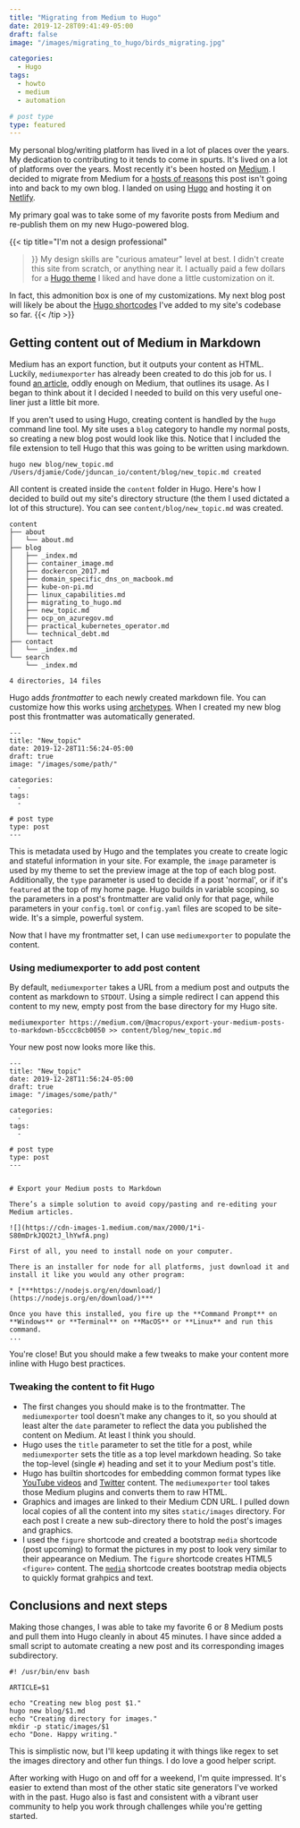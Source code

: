```yaml
---
title: "Migrating from Medium to Hugo"
date: 2019-12-28T09:41:49-05:00
draft: false
image: "/images/migrating_to_hugo/birds_migrating.jpg"

categories: 
  - Hugo
tags:
  - howto
  - medium
  - automation

# post type
type: featured
---
```


My personal blog/writing platform has lived in a lot of places over the years. My dedication to contributing to it tends to come in spurts. It's lived on a lot of platforms over the years. Most recently it's been hosted on [Medium](https://medium.com/@jamieeduncan). I decided to migrate from Medium for a [hosts of reasons](https://nomedium.dev/) this post isn't going into and back to my own blog. I landed on using [Hugo](https://gohugo.io/) and hosting it on [Netlify](https://www.netlify.com/).

My primary goal was to take some of my favorite posts from Medium and re-publish them on my new Hugo-powered blog. 

{{< tip
title="I'm not a design professional"
>}}
My design skills are "curious amateur" level at best. I didn't create this site from scratch, or anything near it. I actually paid a few dollars for a [Hugo theme](https://gethugothemes.com/products/liva-hugo/) I liked and have done a little customization on it. 

In fact, this admonition box is one of my customizations. My next blog post will likely be about the [Hugo shortcodes](https://gohugo.io/content-management/shortcodes/) I've added to my site's codebase so far.
{{< /tip >}}

## Getting content out of Medium in Markdown

Medium has an export function, but it outputs your content as HTML. Luckily, `mediumexporter` has already been created to do this job for us. I found [an article](https://medium.com/@macropus/export-your-medium-posts-to-markdown-b5ccc8cb0050), oddly enough on Medium, that outlines its usage. As I began to think about it I decided I needed to build on this very useful one-liner just a little bit more. 

If you aren't used to using Hugo, creating content is handled by the `hugo` command line tool. My site uses a `blog` category to handle my normal posts, so creating a new blog post would look like this. Notice that I included the file extension to tell Hugo that this was going to be written using markdown.

```
hugo new blog/new_topic.md
/Users/djamie/Code/jduncan_io/content/blog/new_topic.md created
```
All content is created inside the `content` folder in Hugo. Here's how I decided to build out my site's directory structure (the them I used dictated a lot of this structure). You can see `content/blog/new_topic.md` was created.

```
content
├── about
│   └── about.md
├── blog
│   ├── _index.md
│   ├── container_image.md
│   ├── dockercon_2017.md
│   ├── domain_specific_dns_on_macbook.md
│   ├── kube-on-pi.md
│   ├── linux_capabilities.md
│   ├── migrating_to_hugo.md
│   ├── new_topic.md
│   ├── ocp_on_azuregov.md
│   ├── practical_kubernetes_operator.md
│   └── technical_debt.md
├── contact
│   └── _index.md
└── search
    └── _index.md

4 directories, 14 files
```

Hugo adds _frontmatter_ to each newly created markdown file. You can customize how this works using [archetypes](https://gohugo.io/content-management/archetypes/). When I created my new blog post this frontmatter was automatically generated. 

```
---
title: "New_topic"
date: 2019-12-28T11:56:24-05:00
draft: true
image: "/images/some/path/"

categories:
  -
tags:
  -

# post type
type: post
---
```

This is metadata used by Hugo and the templates you create to create logic and stateful information in your site. For example, the `image` parameter is used by my theme to set the preview image at the top of each blog post. Additionally, the `type` parameter is used to decide if a post 'normal', or if it's `featured` at the top of my home page. Hugo builds in variable scoping, so the parameters in a post's frontmatter are valid only for that page, while parameters in your `config.toml` or `config.yaml` files are scoped to be site-wide. It's a simple, powerful system.

Now that I have my frontmatter set, I can use `mediumexporter` to populate the content. 

### Using mediumexporter to add post content

By default, `mediumexporter` takes a URL from a medium post and outputs the content as markdown to `STDOUT`. Using a simple redirect I can append this content to my new, empty post from the base directory for my Hugo site. 

```
mediumexporter https://medium.com/@macropus/export-your-medium-posts-to-markdown-b5ccc8cb0050 >> content/blog/new_topic.md
```

Your new post now looks more like this. 

```
---
title: "New_topic"
date: 2019-12-28T11:56:24-05:00
draft: true
image: "/images/some/path/"

categories:
  -
tags:
  -

# post type
type: post
---


# Export your Medium posts to Markdown

There’s a simple solution to avoid copy/pasting and re-editing your Medium articles.

![](https://cdn-images-1.medium.com/max/2000/1*i-S80mDrkJQO2tJ_lhYwfA.png)

First of all, you need to install node on your computer.

There is an installer for node for all platforms, just download it and install it like you would any other program:

* [***https://nodejs.org/en/download/](https://nodejs.org/en/download/)***

Once you have this installed, you fire up the **Command Prompt** on **Windows** or **Terminal** on **MacOS** or **Linux** and run this command.
...
```

You're close! But you should make a few tweaks to make your content more inline with Hugo best practices.

### Tweaking the content to fit Hugo

* The first changes you should make is to the frontmatter. The `mediumexporter` tool doesn't make any changes to it, so you should at least alter the `date` parameter to reflect the data you published the content on Medium. At least I think you should.
* Hugo uses the `title` parameter to set the title for a post, while `mediumexporter` sets the title as a top level markdown heading. So take the top-level (single `#`) heading and set it to your Medium post's title.
* Hugo has builtin shortcodes for embedding common format types like [YouTube videos](https://gohugo.io/content-management/shortcodes/#youtube) and [Twitter](https://gohugo.io/content-management/shortcodes/#tweet) content. The `mediumexporter` tool takes those Medium plugins and converts them to raw HTML. 
* Graphics and images are linked to their Medium CDN URL. I pulled down local copies of all the content into my sites `static/images` directory. For each post I create a new sub-directory there to hold the post's images and graphics.
* I used the `figure` shortcode and created a bootstrap `media` shortcode (post upcoming) to format the pictures in my post to look very similar to their appearance on Medium. The `figure` shortcode creates HTML5 `<figure>` content. The [`media`](https://getbootstrap.com/docs/4.0/layout/media-object/) shortcode creates bootstrap media objects to quickly format grahpics and text. 

## Conclusions and next steps

Making those changes, I was able to take my favorite 6 or 8 Medium posts and pull them into Hugo cleanly in about 45 minutes. I have since added a small script to automate creating a new post and its corresponding images subdirectory.

```
#! /usr/bin/env bash

ARTICLE=$1

echo "Creating new blog post $1."
hugo new blog/$1.md
echo "Creating directory for images."
mkdir -p static/images/$1
echo "Done. Happy writing."
```

This is simplistic now, but I'll keep updating it with things like regex to set the images directory and other fun things. I do love a good helper script.

After working with Hugo on and off for a weekend, I'm quite impressed. It's easier to extend than most of the other static site generators I've worked with in the past. Hugo also is fast and consistent with a vibrant user community to help you work through challenges while you're getting started.
